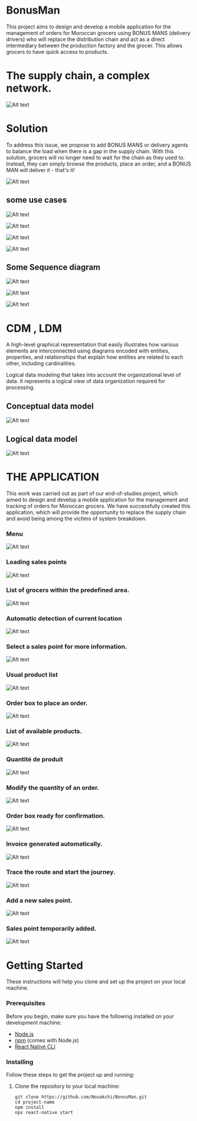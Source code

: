 # BonusMan

This project aims to design and develop a mobile application for the management of orders for Moroccan grocers using BONUS MANS (delivery drivers) who will replace the distribution chain and act as a direct intermediary between the production factory and the grocer. This allows grocers to have quick access to products.

# The supply chain, a complex network.

![Alt text](readmeFiles/image.png)

# Solution

To address this issue, we propose to add BONUS MANS or delivery agents to balance the load when there is a gap in the supply chain. With this solution, grocers will no longer need to wait for the chain as they used to. Instead, they can simply browse the products, place an order, and a BONUS MAN will deliver it - that's it!

![Alt text](readmeFiles/image-1.png)

## some use cases

![Alt text](readmeFiles/image-2.png)

![Alt text](readmeFiles/image-3.png)

![Alt text](readmeFiles/image-4.png)

![Alt text](readmeFiles/image-5.png)

## Some Sequence diagram

![Alt text](readmeFiles/image-6.png)

![Alt text](readmeFiles/image-7.png)

![Alt text](readmeFiles/image-8.png)

# CDM , LDM

A high-level graphical representation that easily illustrates how various elements are interconnected using diagrams encoded with entities, properties, and relationships that explain how entities are related to each other, including cardinalities.

Logical data modeling that takes into account the organizational level of data. It represents a logical view of data organization required for processing.

## Conceptual data model

![Alt text](readmeFiles/image-9.png)

## Logical data model

![Alt text](readmeFiles/image-10.png)

# THE APPLICATION

This work was carried out as part of our end-of-studies project, which aimed to design and develop a mobile application for the management and tracking of orders for Moroccan grocers. We have successfully created this application, which will provide the opportunity to replace the supply chain and avoid being among the victims of system breakdown.

### Menu 

![Alt text](workFiles/image.png) 

### Loading sales points 

![Alt text](workFiles/image-1.png) 

### List of grocers within the predefined area. 

![Alt text](workFiles/image-2.png)

### Automatic detection of current location 

![Alt text](workFiles/image-3.png) 

### Select a sales point for more information.

![Alt text](workFiles/image-4.png) 

### Usual product list 

![Alt text](workFiles/image-5.png)

### Order box to place an order. 

![Alt text](workFiles/image-6.png) 

### List of available products. 

![Alt text](workFiles/image-7.png) 

### Quantité de produit 

![Alt text](workFiles/image-8.png)

### Modify the quantity of an order. 

![Alt text](workFiles/image-9.png) 

### Order box ready for confirmation. 

![Alt text](workFiles/image-10.png)

### Invoice generated automatically. 

![Alt text](workFiles/image-11.png)

### Trace the route and start the journey. 

![Alt text](workFiles/image-12.png)

### Add a new sales point. 

![Alt text](workFiles/image-13.png)

### Sales point temporarily added. 

![Alt text](workFiles/image-14.png)

# Getting Started

These instructions will help you clone and set up the project on your local machine.

### Prerequisites

Before you begin, make sure you have the following installed on your development machine:

- [Node.js](https://nodejs.org/)
- [npm](https://www.npmjs.com/) (comes with Node.js)
- [React Native CLI](https://reactnative.dev/docs/environment-setup)

### Installing

Follow these steps to get the project up and running:

1. Clone the repository to your local machine:

   ```shell
   git clone https://github.com/Nouakchi/BonusMan.git
   cd project-name
   npm install
   npx react-native start
   ```